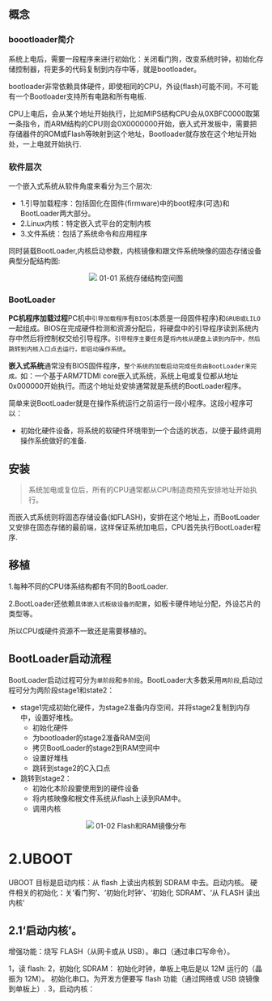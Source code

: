 ## 概念
### boootloader简介
系统上电后，需要一段程序来进行初始化：关闭看门狗，改变系统时钟，初始化存储控制器，将更多的代码复制到内存中等，就是bootloader。

bootloader非常依赖具体硬件，即使相同的CPU，外设(flash)可能不同，不可能有一个Bootloader支持所有电路和所有电板.

CPU上电后，会从某个地址开始执行，比如MIPS结构CPU会从0XBFC0000取第一条指令，而ARM结构的CPU则会0X0000000开始，嵌入式开发板中，需要把存储器件的ROM或Flash等映射到这个地址，Bootloader就存放在这个地址开始处，一上电就开始执行.

### 软件层次
一个嵌入式系统从软件角度来看分为三个层次:

* 1.引导加载程序：包括固化在固件(firmware)中的boot程序(可选)和BootLoader两大部分。
* 2.Linux内核：特定嵌入式平台的定制内核
* 3.文件系统：包括了系统命令和应用程序

同时装载BootLoader,内核启动参数，内核镜像和跟文件系统映像的固态存储设备典型分配结构图:

<center>
<image src="./image/01-01.jpg">
01-01 系统存储结构空间图
</center>

### BootLoader
**PC机程序加载过程**PC机中`引导加载程序`有`BIOS`(本质是一段固件程序)和`GRUB或LILO`一起组成。BIOS在完成硬件检测和资源分配后，将硬盘中的引导程序读到系统内存中然后将控制权交给引导程序。`引导程序主要任务`是`将内核从硬盘上读到内存中，然后跳转到内核入口点去运行，即启动操作系统`。

**嵌入式系统**通常没有BIOS固件程序，`整个系统的加载启动完成任务由BootLoader来完成。`如：一个基于ARM7TDMI core嵌入式系统，系统上电或复位都从地址0x000000开始执行。而这个地址处安排通常就是系统的BootLoader程序。

简单来说BootLoader就是在操作系统运行之前运行一段小程序。这段小程序可以：

* 初始化硬件设备，将系统的软硬件环境带到一个合适的状态，以便于最终调用操作系统做好的准备.

## 安装
> 系统加电或复位后，所有的CPU通常都从CPU制造商预先安排地址开始执行。

而嵌入式系统则将固态存储设备(如FLASH)，安排在这个地址上，而BootLoader又安排在固态存储的最前端，这样保证系统加电后，CPU首先执行BootLoader程序.

## 移植
1.每种不同的CPU体系结构都有不同的BootLoader.

2.BootLoader还依赖`具体嵌入式板级设备的配置`，如板卡硬件地址分配，外设芯片的类型等。

所以CPU或硬件资源不一致还是需要移植的。

## BootLoader启动流程

BootLoader启动过程可分为`单阶段`和`多阶段`。BootLoader大多数采用`两阶段`,启动过程可分为两阶段stage1和state2：

* stage1完成初始化硬件，为stage2准备内存空间，并将stage2复制到内存中，设置好堆栈。
	* 初始化硬件
	* 为bootloader的stage2准备RAM空间
	* 拷贝BootLoader的stage2到RAM空间中
	* 设置好堆栈
	* 跳转到stage2的C入口点
* 跳转到stage2：
	* 初始化本阶段要使用到的硬件设备
	* 将内核映像和根文件系统从flash上读到RAM中。
	* 调用内核
	
<center>
<image src="./image/01-02.jpg">
01-02 Flash和RAM镜像分布
</center>

# 2.UBOOT
UBOOT 目标是启动内核：从 flash 上读出内核到 SDRAM 中去。启动内核。
硬件相关的初始化：关‘看门狗’、‘初始化时钟’、‘初始化 SDRAM’、‘从 FLASH 读出内核’

## 2.1‘启动内核’。

增强功能：烧写 FLASH（从网卡或从 USB）。串口（通过串口写命令）。

1，读 flash:
2，初始化 SDRAM：
初始化时钟，单板上电后是以 12M 运行的（晶振为 12M）。
初始化串口。为开发方便要写 flash 功能（通过网络或 USB 烧镜像到单板上）.
3，启动内核：
